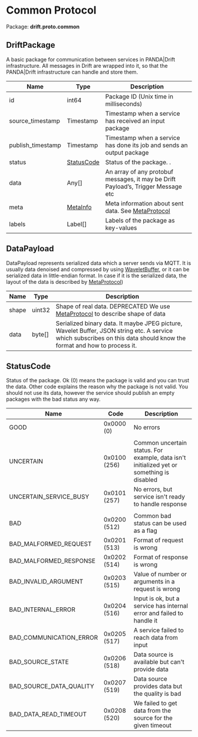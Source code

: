 # Common Protocol

Package: **drift.proto.common**

## DriftPackage

A basic package for communication between services in PANDA|Drift infrastructure. All messages in Drift are wrapped into
it, so that the PANDA|Drift infrastructure can handle and store them.

| Name              | Type                               | Description                                                                       |
|-------------------|------------------------------------|-----------------------------------------------------------------------------------|
| id                | int64                              | Package ID (Unix time in milliseconds)                                            |
| source_timestamp  | Timestamp                          | Timestamp when a service has received  an input package                           |
| publish_timestamp | Timestamp                          | Timestamp when a service has done its job and sends an output package             |
| status            | [StatusCode](common.md#statuscode) | Status of the package. .                                                          |
| data              | Any[]                              | An array of any protobuf messages, it may be Drift Payload’s, Trigger Message etc |
| meta              | [MetaInfo](meta.md#metainfo)       | Meta information about sent data. See [MetaProtocol](meta.md)                     |
| labels            | Label[]                            | Labels of the package as key-values                                               |

## DataPayload

DataPayload represents serialized data which a server sends via MQTT. It is usually data denoised and compressed by
using [WaveletBuffer](https://github.com/panda-official/WaveletBuffer), or it can be serialized data in little-endian format.
In case if it is the serialized data, the layout of the data is described by [MetaProtocol](meta.md#typeddatainfo))

| Name  | Type   | Description                                                                                                                                                             |
|-------|--------|-------------------------------------------------------------------------------------------------------------------------------------------------------------------------|
| shape | uint32 | Shape of real data. DEPRECATED  We use [MetaProtocol](meta.md) to describe shape of data                                                                                |
| data  | byte[] | Serialized binary data. It maybe JPEG picture, Wavelet Buffer, JSON string etc.   A service which subscribes on this data should know the format and how to process it. |

## StatusCode

Status of the package. Ok (0) means the package is valid and you can trust the data. Other code explains the reason why
the package is not valid. You should not use its data, however the service should publish an empty packages with the bad
status any way.

| Name                    | Code         | Description                                                                               |
|-------------------------|--------------|-------------------------------------------------------------------------------------------|
| GOOD                    | 0x0000 (0)   | No errors                                                                                 |
|                         |              |                                                                                           |
| UNCERTAIN               | 0x0100 (256) | Common uncertain status. For example, data isn't initialized yet or something is disabled |
| UNCERTAIN_SERVICE_BUSY  | 0x0101 (257) | No errors, but service isn't ready to handle response                                     |
|                         |              |                                                                                           |
| BAD                     | 0x0200 (512) | Common bad status can be used as a flag                                                   |
| BAD_MALFORMED_REQUEST   | 0x0201 (513) | Format of  request is wrong                                                               |
| BAD_MALFORMED_RESPONSE  | 0x0202 (514) | Format of response is wrong                                                               |
| BAD_INVALID_ARGUMENT    | 0x0203 (515) | Value of number or arguments in a request is wrong                                        |
| BAD_INTERNAL_ERROR      | 0x0204 (516) | Input is ok, but a service has internal error and failed to handle it                     |
| BAD_COMMUNICATION_ERROR | 0x0205 (517) | A service failed to reach data from input                                                 |
| BAD_SOURCE_STATE        | 0x0206 (518) | Data source is available but can't provide data                                           |
| BAD_SOURCE_DATA_QUALITY | 0x0207 (519) | Data source provides data but the quality is bad                                          |
| BAD_DATA_READ_TIMEOUT   | 0x0208 (520) | We failed to get data from the source for the given timeout                               |
